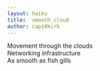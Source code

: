 ```yaml
---
layout: haiku
title:  smooth_cloud
author: cap10kirk
---
```


Movement through the clouds <br>
Networking infrastructure <br>
As smooth as fish gills <br>
